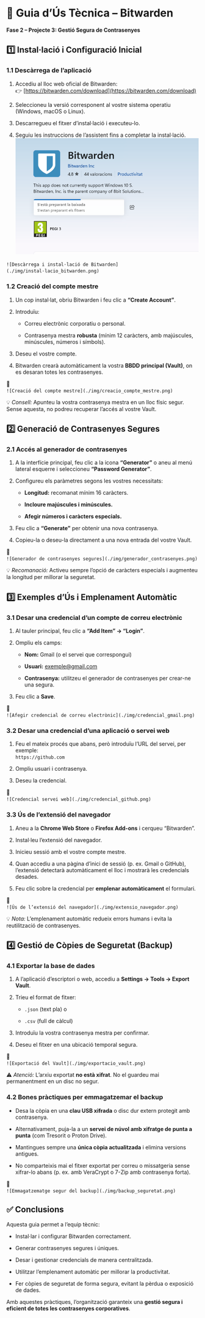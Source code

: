 

# **🧰 Guia d’Ús Tècnica – Bitwarden**

**Fase 2 – Projecte 3: Gestió Segura de Contrasenyes**

## **1️⃣ Instal·lació i Configuració Inicial**

### **1.1 Descàrrega de l’aplicació**

1. Accediu al lloc web oficial de Bitwarden:  
    👉 [https://bitwarden.com/download](https://bitwarden.com/download)

2. Seleccioneu la versió corresponent al vostre sistema operatiu (Windows, macOS o Linux).

3. Descarregueu el fitxer d’instal·lació i executeu-lo.

4. Seguiu les instruccions de l’assistent fins a completar la instal·lació.
![captura1](Captura1.png)

 `![Descàrrega i instal·lació de Bitwarden](./img/instal·lacio_bitwarden.png)`

### **1.2 Creació del compte mestre**

1. Un cop instal·lat, obriu Bitwarden i feu clic a **“Create Account”**.

2. Introduïu:

   * Correu electrònic corporatiu o personal.

   * Contrasenya mestra **robusta** (mínim 12 caràcters, amb majúscules, minúscules, números i símbols).

3. Deseu el vostre compte.

4. Bitwarden crearà automàticament la vostra **BBDD principal (Vault)**, on es desaran totes les contrasenyes.

📸  
 `![Creació del compte mestre](./img/creacio_compte_mestre.png)`

💡 *Consell:* Apunteu la vostra contrasenya mestra en un lloc físic segur. Sense aquesta, no podreu recuperar l’accés al vostre Vault.

## **2️⃣ Generació de Contrasenyes Segures**

### **2.1 Accés al generador de contrasenyes**

1. A la interfície principal, feu clic a la icona **“Generator”** o aneu al menú lateral esquerre i seleccioneu **“Password Generator”**.

2. Configureu els paràmetres segons les vostres necessitats:

   * **Longitud:** recomanat mínim 16 caràcters.

   * **Incloure majúscules i minúscules.**

   * **Afegir números i caràcters especials.**

3. Feu clic a **“Generate”** per obtenir una nova contrasenya.

4. Copieu-la o deseu-la directament a una nova entrada del vostre Vault.

📸  
 `![Generador de contrasenyes segures](./img/generador_contrasenyes.png)`

💡 *Recomanació:* Activeu sempre l’opció de caràcters especials i augmenteu la longitud per millorar la seguretat.

## **3️⃣ Exemples d’Ús i Emplenament Automàtic**

### **3.1 Desar una credencial d’un compte de correu electrònic**

1. Al tauler principal, feu clic a **“Add Item” → “Login”**.

2. Ompliu els camps:

   * **Nom:** Gmail (o el servei que correspongui)

   * **Usuari:** exemple@gmail.com

   * **Contrasenya:** utilitzeu el generador de contrasenyes per crear-ne una segura.

3. Feu clic a **Save**.

📸  
 `![Afegir credencial de correu electrònic](./img/credencial_gmail.png)`

### **3.2 Desar una credencial d’una aplicació o servei web**

1. Feu el mateix procés que abans, però introduïu l’URL del servei, per exemple:  
    `https://github.com`

2. Ompliu usuari i contrasenya.

3. Deseu la credencial.

📸  
 `![Credencial servei web](./img/credencial_github.png)`

### **3.3 Ús de l’extensió del navegador**

1. Aneu a la **Chrome Web Store** o **Firefox Add-ons** i cerqueu “Bitwarden”.

2. Instal·leu l’extensió del navegador.

3. Inicieu sessió amb el vostre compte mestre.

4. Quan accediu a una pàgina d’inici de sessió (p. ex. Gmail o GitHub), l’extensió detectarà automàticament el lloc i mostrarà les credencials desades.

5. Feu clic sobre la credencial per **emplenar automàticament** el formulari.

📸  
 `![Ús de l’extensió del navegador](./img/extensio_navegador.png)`

💡 *Nota:* L’emplenament automàtic redueix errors humans i evita la reutilització de contrasenyes.

## **4️⃣ Gestió de Còpies de Seguretat (Backup)**

### **4.1 Exportar la base de dades**

1. A l’aplicació d’escriptori o web, accediu a **Settings → Tools → Export Vault**.

2. Trieu el format de fitxer:

   * `.json` (text pla) o

   * `.csv` (full de càlcul)

3. Introduïu la vostra contrasenya mestra per confirmar.

4. Deseu el fitxer en una ubicació temporal segura.

📸  
 `![Exportació del Vault](./img/exportacio_vault.png)`

⚠️ *Atenció:* L’arxiu exportat **no està xifrat**. No el guardeu mai permanentment en un disc no segur.

### **4.2 Bones pràctiques per emmagatzemar el backup**

* Desa la còpia en una **clau USB xifrada** o disc dur extern protegit amb contrasenya.

* Alternativament, puja-la a un **servei de núvol amb xifratge de punta a punta** (com Tresorit o Proton Drive).

* Mantingues sempre una **única còpia actualitzada** i elimina versions antigues.

* No comparteixis mai el fitxer exportat per correu o missatgeria sense xifrar-lo abans (p. ex. amb VeraCrypt o 7-Zip amb contrasenya forta).

📸  
 `![Emmagatzematge segur del backup](./img/backup_seguretat.png)`

## **✅ Conclusions**

Aquesta guia permet a l’equip tècnic:

* Instal·lar i configurar Bitwarden correctament.

* Generar contrasenyes segures i úniques.

* Desar i gestionar credencials de manera centralitzada.

* Utilitzar l’emplenament automàtic per millorar la productivitat.

* Fer còpies de seguretat de forma segura, evitant la pèrdua o exposició de dades.

Amb aquestes pràctiques, l’organització garanteix una **gestió segura i eficient de totes les contrasenyes corporatives**.


